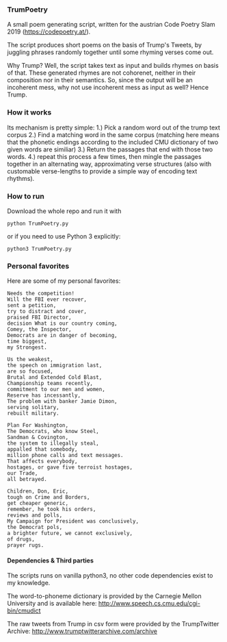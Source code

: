 

### TrumPoetry

A small poem generating script, written for the austrian Code Poetry Slam 2019 (https://codepoetry.at/).

The script produces short poems on the basis of Trump's Tweets, by juggling phrases randomly together until some rhyming verses come out.

Why Trump? Well, the script takes text as input and builds rhymes on basis of that. These generated rhymes are not cohorenet, neither in their composition nor in their semantics. So, since the output will be an incoherent mess, why not use incoherent mess as input as well? Hence Trump.


### How it works

Its mechanism is pretty simple: 
1.) Pick a random word out of the trump text corpus
2.) Find a matching word in the same corpus (matching here means that the phonetic endings according to the included CMU dictionary of two given words are similiar)
3.) Return the passages that end with those two words.
4.) repeat this process a few times, then mingle the passages together in an alternating way, approximating verse structures (also with customable verse-lengths to provide a simple way of encoding text rhythms).


### How to run

Download the whole repo and run it with
```
python TrumPoetry.py
```
or if you need to use Python 3 explicitly:
```
python3 TrumPoetry.py
```


### Personal favorites

Here are some of my personal favorites:

```
Needs the competition!
Will the FBI ever recover,
sent a petition,
try to distract and cover,
praised FBI Director,
decision What is our country coming,
Comey, the Inspector,
Democrats are in danger of becoming,
time biggest,
my Strongest.
```

```
Us the weakest,
the speech on immigration last,
are so focused,
Brutal and Extended Cold Blast,
Championship teams recently,
commitment to our men and women,
Reserve has incessantly,
The problem with banker Jamie Dimon,
serving solitary,
rebuilt military.	
```

```
Plan For Washington,
The Democrats, who know Steel,
Sandman & Covington,
the system to illegally steal,
appalled that somebody,
million phone calls and text messages.
That affects everybody,
hostages, or gave five terroist hostages,
our Trade,
all betrayed.
```

```
Children, Don, Eric,
tough on Crime and Borders,
get cheaper generic,
remember, he took his orders,
reviews and polls,
My Campaign for President was conclusively,
the Democrat pols,
a brighter future, we cannot exclusively,
of drugs,
prayer rugs.
```


#### Dependencies & Third parties

The scripts runs on vanilla python3, no other code dependencies exist to my knowledge.

The word-to-phoneme dictionary is provided by the Carnegie Mellon University and is available here:
http://www.speech.cs.cmu.edu/cgi-bin/cmudict

The raw tweets from Trump in csv form were provided by the TrumpTwitter Archive:
http://www.trumptwitterarchive.com/archive
